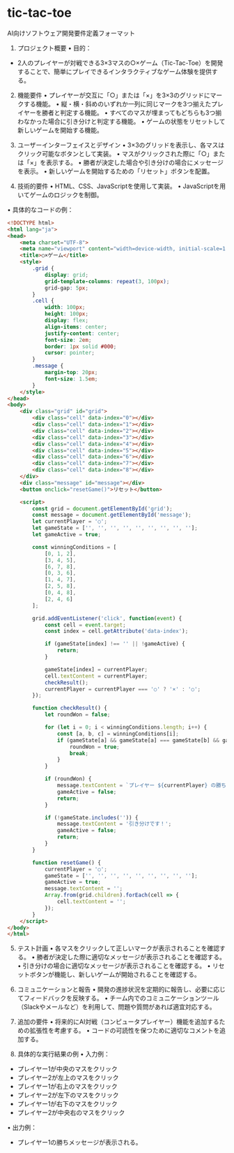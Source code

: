 # tic-tac-toe
AI向けソフトウェア開発要件定義フォーマット

1. プロジェクト概要
• 目的：
  - 2人のプレイヤーが対戦できる3×3マスの○×ゲーム（Tic-Tac-Toe）を開発することで、簡単にプレイできるインタラクティブなゲーム体験を提供する。

2. 機能要件
• プレイヤーが交互に「○」または「×」を3×3のグリッドにマークする機能。
• 縦・横・斜めのいずれか一列に同じマークを3つ揃えたプレイヤーを勝者と判定する機能。
• すべてのマスが埋まってもどちらも3つ揃わなかった場合に引き分けと判定する機能。
• ゲームの状態をリセットして新しいゲームを開始する機能。

3. ユーザーインターフェイスとデザイン
• 3×3のグリッドを表示し、各マスはクリック可能なボタンとして実装。
• マスがクリックされた際に「○」または「×」を表示する。
• 勝者が決定した場合や引き分けの場合にメッセージを表示。
• 新しいゲームを開始するための「リセット」ボタンを配置。

4. 技術的要件
• HTML、CSS、JavaScriptを使用して実装。
• JavaScriptを用いてゲームのロジックを制御。

• 具体的なコードの例：

```html
<!DOCTYPE html>
<html lang="ja">
<head>
    <meta charset="UTF-8">
    <meta name="viewport" content="width=device-width, initial-scale=1.0">
    <title>○×ゲーム</title>
    <style>
        .grid {
            display: grid;
            grid-template-columns: repeat(3, 100px);
            grid-gap: 5px;
        }
        .cell {
            width: 100px;
            height: 100px;
            display: flex;
            align-items: center;
            justify-content: center;
            font-size: 2em;
            border: 1px solid #000;
            cursor: pointer;
        }
        .message {
            margin-top: 20px;
            font-size: 1.5em;
        }
    </style>
</head>
<body>
    <div class="grid" id="grid">
        <div class="cell" data-index="0"></div>
        <div class="cell" data-index="1"></div>
        <div class="cell" data-index="2"></div>
        <div class="cell" data-index="3"></div>
        <div class="cell" data-index="4"></div>
        <div class="cell" data-index="5"></div>
        <div class="cell" data-index="6"></div>
        <div class="cell" data-index="7"></div>
        <div class="cell" data-index="8"></div>
    </div>
    <div class="message" id="message"></div>
    <button onclick="resetGame()">リセット</button>

    <script>
        const grid = document.getElementById('grid');
        const message = document.getElementById('message');
        let currentPlayer = '○';
        let gameState = ['', '', '', '', '', '', '', '', ''];
        let gameActive = true;

        const winningConditions = [
            [0, 1, 2],
            [3, 4, 5],
            [6, 7, 8],
            [0, 3, 6],
            [1, 4, 7],
            [2, 5, 8],
            [0, 4, 8],
            [2, 4, 6]
        ];

        grid.addEventListener('click', function(event) {
            const cell = event.target;
            const index = cell.getAttribute('data-index');

            if (gameState[index] !== '' || !gameActive) {
                return;
            }

            gameState[index] = currentPlayer;
            cell.textContent = currentPlayer;
            checkResult();
            currentPlayer = currentPlayer === '○' ? '×' : '○';
        });

        function checkResult() {
            let roundWon = false;

            for (let i = 0; i < winningConditions.length; i++) {
                const [a, b, c] = winningConditions[i];
                if (gameState[a] && gameState[a] === gameState[b] && gameState[a] === gameState[c]) {
                    roundWon = true;
                    break;
                }
            }

            if (roundWon) {
                message.textContent = `プレイヤー ${currentPlayer} の勝ちです！`;
                gameActive = false;
                return;
            }

            if (!gameState.includes('')) {
                message.textContent = '引き分けです！';
                gameActive = false;
                return;
            }
        }

        function resetGame() {
            currentPlayer = '○';
            gameState = ['', '', '', '', '', '', '', '', ''];
            gameActive = true;
            message.textContent = '';
            Array.from(grid.children).forEach(cell => {
                cell.textContent = '';
            });
        }
    </script>
</body>
</html>
```

5. テスト計画
• 各マスをクリックして正しいマークが表示されることを確認する。
• 勝者が決定した際に適切なメッセージが表示されることを確認する。
• 引き分けの場合に適切なメッセージが表示されることを確認する。
• リセットボタンが機能し、新しいゲームが開始されることを確認する。

6. コミュニケーションと報告
• 開発の進捗状況を定期的に報告し、必要に応じてフィードバックを反映する。
• チーム内でのコミュニケーションツール（Slackやメールなど）を利用して、問題や質問があれば適宜対応する。

7. 追加の要件
• 将来的にAI対戦（コンピュータプレイヤー）機能を追加するための拡張性を考慮する。
• コードの可読性を保つために適切なコメントを追加する。

8. 具体的な実行結果の例
• 入力例：
  - プレイヤー1が中央のマスをクリック
  - プレイヤー2が左上のマスをクリック
  - プレイヤー1が右上のマスをクリック
  - プレイヤー2が左下のマスをクリック
  - プレイヤー1が右下のマスをクリック
  - プレイヤー2が中央右のマスをクリック

• 出力例：
  - プレイヤー1の勝ちメッセージが表示される。